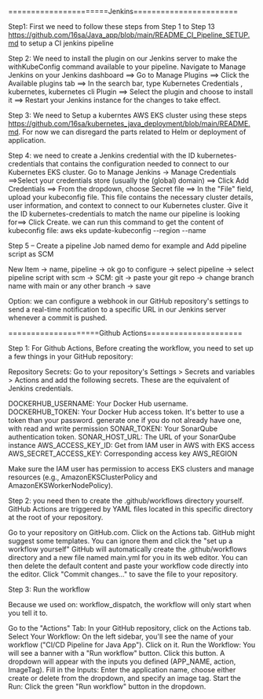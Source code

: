 
======================Jenkins=======================

Step1: First we need to follow these steps from Step 1 to Step 13 https://github.com/16sa/Java_app/blob/main/README_CI_Pipeline_SETUP.md to setup a CI jenkins pipeline

Step 2: We need to install the plugin on our Jenkins server to make the withKubeConfig command available to your pipeline.
Navigate to Manage Jenkins on your Jenkins dashboard ==> Go to Manage Plugins ==> Click the Available plugins tab ==> In the search bar, 
type Kubernetes Credentials , kubernetes, kubernetes cli Plugin ==> Select the plugin and choose to install it ==> Restart your Jenkins 
instance for the changes to take effect.

Step 3: We need to Setup a kuberntes AWS EKS cluster using these steps https://github.com/16sa/kubernetes_java_deployment/blob/main/README.md. For now we can disregard the parts related to Helm or deployment of application.

Step 4: we need to create a Jenkins credential with the ID kubernetes-credentials that contains the configuration needed to connect to our Kubernetes EKS cluster.
Go to Manage Jenkins -> Manage Credentials ==>Select your credentials store (usually the (global) domain) ==> Click Add Credentials ==> 
From the dropdown, choose Secret file ==> In the "File" field, upload your kubeconfig file. 
This file contains the necessary cluster details, user information, and context to connect to our Kubernetes cluster.
Give it the ID kubernetes-credentials to match the name our  pipeline is looking for==> Click Create.
we can run this command to get the content of kubeconfig file: aws eks update-kubeconfig --region <your-region> --name <your-cluster-name>

Step 5 – Create a pipeline Job named demo for example and Add pipeline script as SCM

New Item → name, pipeline → ok
go to configure → select pipeline → select pipeline script with scm → SCM: git → paste your git repo → 
change branch name with main or any other branch → save

Option: we can configure a webhook in our GitHub repository's settings to send a real-time notification to a specific URL in our Jenkins server whenever a commit is pushed.

====================Github Actions=====================


Step 1: For Github Actions, Before creating the workflow, you need to set up a few things in your GitHub repository:

Repository Secrets: Go to your repository's Settings > Secrets and variables > Actions and add the following secrets. These are the equivalent of Jenkins credentials.

DOCKERHUB_USERNAME: Your Docker Hub username.
DOCKERHUB_TOKEN: Your Docker Hub access token. It's better to use a token than your password. generate one if you do not already have one, with read and write permission
SONAR_TOKEN: Your SonarQube authentication token.
SONAR_HOST_URL: The URL of your SonarQube instance
AWS_ACCESS_KEY_ID: Get from IAM user in AWS with EKS access
AWS_SECRET_ACCESS_KEY: Corresponding access key
AWS_REGION

Make sure the IAM user has permission to access EKS clusters and manage resources (e.g., AmazonEKSClusterPolicy and AmazonEKSWorkerNodePolicy).

Step 2: you need then to create the .github/workflows directory yourself. GitHub Actions are triggered by YAML files located in this specific directory at the root of your repository.

Go to your repository on GitHub.com.
Click on the Actions tab.
GitHub might suggest some templates. You can ignore them and click the "set up a workflow yourself" 
GitHub will automatically create the .github/workflows directory and a new file named main.yml for you in its web editor.
You can then delete the default content and paste your workflow code directly into the editor.
Click "Commit changes..." to save the file to your repository.

Step 3: Run the workflow 

Because we used on: workflow_dispatch, the workflow will only start when you tell it to.

Go to the "Actions" Tab: In your GitHub repository, click on the Actions tab.
Select Your Workflow: On the left sidebar, you'll see the name of your workflow ("CI/CD Pipeline for Java App"). Click on it.
Run the Workflow: You will see a banner with a "Run workflow" button. Click this button. A dropdown will appear with the inputs you defined (APP_NAME, action, ImageTag).
Fill in the Inputs: Enter the application name, choose either create or delete from the dropdown, and specify an image tag.
Start the Run: Click the green "Run workflow" button in the dropdown.

